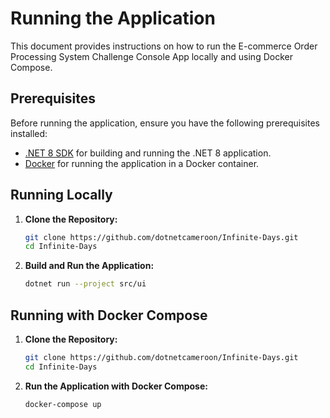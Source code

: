 # Running the Application

This document provides instructions on how to run the E-commerce Order Processing System Challenge Console App locally and using Docker Compose.

## Prerequisites

Before running the application, ensure you have the following prerequisites installed:

- [.NET 8 SDK](https://dotnet.microsoft.com/download/dotnet/8.0) for building and running the .NET 8 application.
- [Docker](https://www.docker.com/get-started) for running the application in a Docker container.

## Running Locally

1. **Clone the Repository:**
   ```bash
   git clone https://github.com/dotnetcameroon/Infinite-Days.git
   cd Infinite-Days
   ```

2. **Build and Run the Application:**
    ```bash
    dotnet run --project src/ui
    ```

## Running with Docker Compose

1. **Clone the Repository:**
   ```bash
   git clone https://github.com/dotnetcameroon/Infinite-Days.git
   cd Infinite-Days
   ```

2. **Run the Application with Docker Compose:**
    ```bash
    docker-compose up
    ```
